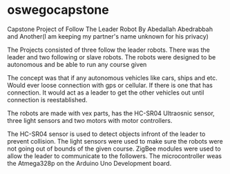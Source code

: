 # oswegocapstone
Capstone Project of Follow The Leader Robot
By Abedallah Abedrabbah and Another(I am keeping my partner's name unknown for his privacy)


The Projects consisted of three follow the leader robots. 
There was the leader and two following or slave robots. 
The robots were designed to be autonomous and be able to run any course given

The concept was that if any autonomous vehicles like  cars, ships and etc. Would ever loose connection with gps or cellular. If there is one that has connection. It would act as a leader to get the other vehicles out until connection is reestablished. 

The robots are made with vex parts, has the  HC-SR04 Ultraosnic sensor, three light sensors and two motors with motor controllers.

The HC-SR04 sensor is used to detect objects infront of the leader to prevent collision.
The light sensors were used to make sure the robots were not going out of bounds of the given course. 
ZigBee modules were used to allow the leader to communicate to the followers.
The microcontroller weas the Atmega328p on the Arduino Uno Development board.
